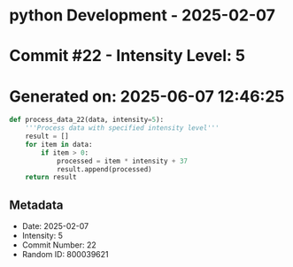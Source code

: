 ﻿# python Development - 2025-02-07
# Commit #22 - Intensity Level: 5
# Generated on: 2025-06-07 12:46:25
```python
def process_data_22(data, intensity=5):
    '''Process data with specified intensity level'''
    result = []
    for item in data:
        if item > 0:
            processed = item * intensity + 37
            result.append(processed)
    return result
```
## Metadata
- Date: 2025-02-07
- Intensity: 5
- Commit Number: 22
- Random ID: 800039621
